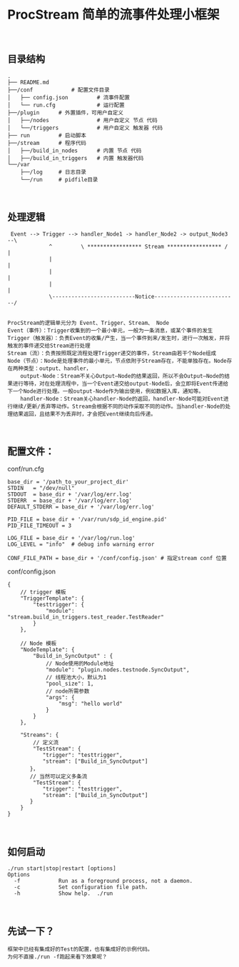 # ProcStream 简单的流事件处理小框架

<br>

## 目录结构
	.
	├── README.md
	├──/conf			# 配置文件目录
	│   ├── config.json			# 流事件配置
	│   └── run.cfg				# 运行配置
	├──/plugin		# 外置插件，可用户自定义 
	│   ├──/nodes				# 用户自定义 节点 代码
	│   └──/triggers			# 用户自定义 触发器 代码
	├── run			# 启动脚本
	├──/stream		# 程序代码
	│   ├──/build_in_nodes		# 内置 节点 代码
	│   ├──/build_in_triggers	# 内置 触发器代码
	└──/var
	    ├──/log		# 日志目录
	    └──/run		# pidfile目录

<br>

## 处理逻辑
	 
	 Event --> Trigger --> handler_Node1 -> handler_Node2 -> output_Node3 --\
	             ^         \ ***************** Stream ***************** /   |
	             |                                                          |
	             |                                                          |
	             |                                                          |
	             \--------------------------Notice--------------------------/
    									
	
	ProcStream的逻辑单元分为 Event、Trigger、Stream、 Node
	Event（事件）：Trigger收集到的一个最小单元，一般为一条消息，或某个事件的发生
	Trigger（触发器）：负责Event的收集/产生，当一个事件到来/发生时，进行一次触发，并将触发的事件递交给Stream进行处理
	Stream（流）：负责按照既定流程处理Trigger递交的事件，Stream由若干个Node组成
	Node（节点）：Node是处理事件的最小单元，节点依附于Stream存在，不能单独存在。Node存在两种类型：output、handler，
		output-Node：Stream不关心Output—Node的结果返回，所以不会Output—Node的结果进行等待，对在处理流程中，当一个Event递交给output-Node后，会立即将Event传递给下一个Node进行处理。一般output-Node作为输出使用，例如数据入库，通知等。
		handler-Node：Stream关心handler-Node的返回，handler-Node可能对Event进行继续/更新/丢弃等动作。Stream会根据不同的动作采取不同的动作。当handler-Node的处理结果返回，且结果不为丢弃时，才会把Event继续向后传递。
		
<br>		

## 配置文件：
	
conf/run.cfg

	base_dir = '/path_to_your_project_dir'
	STDIN   = "/dev/null"
	STDOUT  = base_dir + '/var/log/err.log'
	STDERR  = base_dir + '/var/log/err.log'
	DEFAULT_STDERR = base_dir + '/var/log/err.log'
	
	PID_FILE = base_dir + '/var/run/sdp_id_engine.pid'
	PID_FILE_TIMEOUT = 3
	
	LOG_FILE = base_dir + '/var/log/run.log'
	LOG_LEVEL = "info"	# debug info warning error
	
	CONF_FILE_PATH = base_dir + '/conf/config.json' # 指定stream conf 位置
	
conf/config.json

	{
		// trigger 模板
	    "TriggerTemplate": { 
	        "testtrigger": {
	            "module": "stream.build_in_triggers.test_reader.TestReader"
	        }
	    },
	    
		// Node 模板
	    "NodeTemplate": {
	        "Build_in_SyncOutput" : {
		        // Node使用的Module地址
	            "module": "plugin.nodes.testnode.SyncOutput", 
	            // 线程池大小，默认为1
	            "pool_size": 1,	
	            // node所需参数
	            "args": { 
	                "msg": "hello world"
	            }
	        }	
	    },
	
	    "Streams": {
	    	// 定义流
	    	"TestStream": {
	           "trigger": "testtrigger",
	           "stream": ["Build_in_SyncOutput"]
	       }，
	       // 当然可以定义多条流
	      	"TestStream": {
	           "trigger": "testtrigger",
	           "stream": ["Build_in_SyncOutput"]
	       }
	    }
	}

<br>

## 如何启动

	./run start|stop|restart [options]
	Options
	  -f            Run as a foreground process, not a daemon.
	  -c            Set configuration file path.
	  -h            Show help.	./run	

<br>

## 先试一下？
	框架中已经有集成好的Test的配置，也有集成好的示例代码。
	为何不直接./run -f跑起来看下效果呢？
	

	
	
	
	
	    
	    
	
